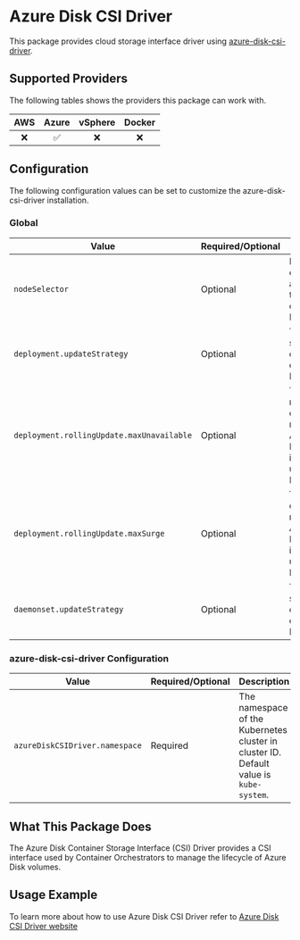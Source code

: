 # Azure Disk CSI Driver

This package provides cloud storage interface driver using [azure-disk-csi-driver](https://github.com/kubernetes-sigs/azuredisk-csi-driver).

## Supported Providers

The following tables shows the providers this package can work with.

| AWS  |  Azure  | vSphere  | Docker |
|:---:|:---:|:---:|:---:|
|  ❌ |  ✅  | ❌  |  ❌  |

## Configuration

The following configuration values can be set to customize the azure-disk-csi-driver installation.

### Global

| Value | Required/Optional | Description |
|-------|-------------------|-------------|
| `nodeSelector` | Optional | NodeSelector configuration applied to all the deployments. Defaults to null. |
| `deployment.updateStrategy` | Optional | The update strategy of deployments to overwrite. Defaults to null. |
| `deployment.rollingUpdate.maxUnavailable` | Optional | The maxUnavailable of rollingUpdate. Applied only if RollingUpdate is used as updateStrategy. Defaults to null. |
| `deployment.rollingUpdate.maxSurge` | Optional | The maxSurge of rollingUpdate. Applied only if RollingUpdate is used as updateStrategy. Defaults to null. |
| `daemonset.updateStrategy` | Optional | The update strategy of daemonsets to overwrite. Defaults to null. |

### azure-disk-csi-driver Configuration

| Value | Required/Optional | Description |
|-------|-------------------|-------------|
| `azureDiskCSIDriver.namespace` | Required | The namespace of the Kubernetes cluster in cluster ID. Default value is `kube-system`. |

## What This Package Does

The Azure Disk Container Storage Interface (CSI) Driver provides a CSI interface used by Container Orchestrators to manage the lifecycle of Azure Disk volumes.

## Usage Example

To learn more about how to use Azure Disk CSI Driver refer to [Azure Disk CSI Driver website](https://github.com/kubernetes-sigs/azuredisk-csi-driver)